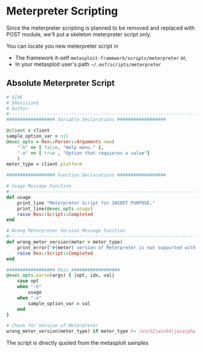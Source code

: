 # Meterpreter Scripting

Since the meterpreter scripting is planned to be removed and replaced with POST module, we'll put a skeleton meterpreter script only.

You can locate you new meterpreter script in 
- The framework it-self `metasploit-framework/scripts/meterpreter` or,
- In your metasploit user's path `~/.msf/scripts/meterpreter`

## Absolute Meterpreter Script 

```ruby
# $Id$
# $Revision$
# Author: 
#-------------------------------------------------------------------------------
################## Variable Declarations ##################

@client = client
sample_option_var = nil
@exec_opts = Rex::Parser::Arguments.new(
	"-h" => [ false, "Help menu." ],
	"-o" => [ true , "Option that requieres a value"]
	)
meter_type = client.platform

################## Function Declarations ##################

# Usage Message Function
#-------------------------------------------------------------------------------
def usage
	print_line "Meterpreter Script for INSERT PURPOSE."
	print_line(@exec_opts.usage)
	raise Rex::Script::Completed
end

# Wrong Meterpreter Version Message Function
#-------------------------------------------------------------------------------
def wrong_meter_version(meter = meter_type)
	print_error("#{meter} version of Meterpreter is not supported with this Script!")
	raise Rex::Script::Completed
end

################## Main ##################
@exec_opts.parse(args) { |opt, idx, val|
	case opt
	when "-h"
		usage
	when "-o"
		sample_option_var = val
	end
}

# Check for Version of Meterpreter
wrong_meter_version(meter_type) if meter_type !~ /win32|win64|java|php|linux/i # Remove none supported versions
```

The script is directly quoted from the metasploit samples

